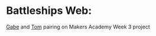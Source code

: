# Battleships Web:

[Gabe](https://github.com/GabeMaker) and [Tom](https://github.com/tomcoakes) pairing on Makers Academy Week 3 project 